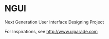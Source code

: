 NGUI
====

Next Generation User Interface Designing Project

For Inspirations, see http://www.uiparade.com
